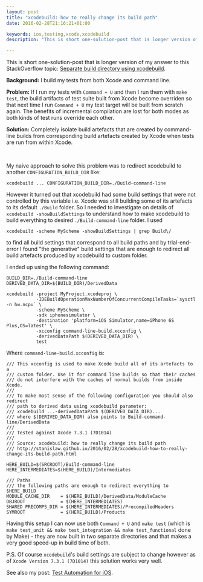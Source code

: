 ```yaml
---
layout: post
title: "xcodebuild: how to really change its build path"
date: 2016-02-28T21:16:21+01:00

keywords: ios,testing,xcode,xcodebuild
description: "This is short one-solution-post that is longer version of my answer to StackOverflow topic: Separate build directory using xcodebuild"

---
```


This is short one-solution-post that is longer version of my answer to this StackOverflow topic: [Separate build directory using xcodebuild](http://stackoverflow.com/questions/4969932/separate-build-directory-using-xcodebuild).

**Background:** I build my tests from both Xcode and command line.

**Problem:** If I run my tests with `Command + U` and then I run them with `make test`, the build artifacts of test suite built from Xcode become overriden so that next time I run `Command + U` my test target will be built from scratch again. The benefits of incremental compilation are lost for both modes as both kinds of test runs override each other.

**Solution:** Completely isolate build artefacts that are created by command-line builds from corresponding build artefacts created by Xcode when tests are run from within Xcode.

<br/>

My naive approach to solve this problem was to redirect xcodebuild to another `CONFIGURATION_BUILD_DIR` like:

```
xcodebuild ... CONFIGURATION_BUILD_DIR=./Build-command-line
```

However it turned out that xcodebuild had some build settings that were not controlled by this variable i.e. Xcode was still building some of its artefacts to its default `./Build` folder. So I needed to investigate on details of `xcodebuild -showBuildSettings` to understand how to make xcodebuild to build everything to desired `./Build-command-line` folder. I used 

    xcodebuild -scheme MyScheme -showBuildSettings | grep Build\/


to find all build settings that correspond to all build paths and by trial-end-error I found "the generative" build settings that are enough to redirect all build artefacts produced by xcodebuild to custom folder.

I ended up using the following command:


    BUILD_DIR=./Build-command-line
    DERIVED_DATA_DIR=$(BUILD_DIR)/DerivedData

    xcodebuild -project MyProject.xcodeproj \
               -IDEBuildOperationMaxNumberOfConcurrentCompileTasks=`sysctl -n hw.ncpu` \
               -scheme MyScheme \
               -sdk iphonesimulator \
               -destination 'platform=iOS Simulator,name=iPhone 6S Plus,OS=latest' \
               -xcconfig command-line-build.xcconfig \
               -derivedDataPath $(DERIVED_DATA_DIR) \
               test

Where `command-line-build.xcconfig` is:

    /// This xcconfig is used to make Xcode build all of its artefacts to a
    /// custom folder. Use it for command line builds so that their caches
    /// do not interfere with the caches of normal builds from inside Xcode.
    ///
    /// To make most sense of the following configuration you should also redirect
    /// path to derived data using xcodebuild parameter:
    /// xcodebuild ...-derivedDataPath $(DERIVED_DATA_DIR)...
    /// where $(DERIVED_DATA_DIR) also points to Build-command-line/DerivedData
    ///
    /// Tested against Xcode 7.3.1 (7D1014)
    ///
    /// Source: xcodebuild: how to really change its build path
    /// http://stanislaw.github.io/2016/02/28/xcodebuild-how-to-really-change-its-build-path.html

    HERE_BUILD=$(SRCROOT)/Build-command-line
    HERE_INTERMEDIATES=$(HERE_BUILD)/Intermediates

    /// Paths
    /// the following paths are enough to redirect everything to $HERE_BUILD
    MODULE_CACHE_DIR    = $(HERE_BUILD)/DerivedData/ModuleCache
    OBJROOT             = $(HERE_INTERMEDIATES)
    SHARED_PRECOMPS_DIR = $(HERE_INTERMEDIATES)/PrecompiledHeaders
    SYMROOT             = $(HERE_BUILD)/Products

Having this setup I can now use both `Command + U` and `make test` (which is `make test_unit && make test_integration && make test_functional` done by Make) - they are now built in two separate directories and that makes a very good speed-up in build time of both.

P.S. Of course `xcodebuild`'s build settings are subject to change however as of `Xcode Version 7.3.1 (7D1014)` this solution works very well.

See also my post: [Test Automation for iOS](http://tech.blacklane.com/2015/12/13/test-automation-for-ios/).
